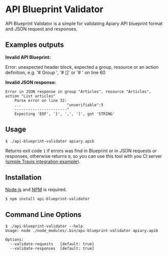 API Blueprint Validator
=======================

API Blueprint Validator is a simple for validating Apiary API blueprint format and JSON request and responses.

## Examples outputs 

**Invalid API Blueprint:**

Error: unexpected header block, expected a group, resource or an action definition, e.g. '# Group <name>', '# <resource name> [<URI>]' or '# <HTTP method> <URI>' on line 60

**Invalid JSON response:**

    Error in JSON response in group "Articles", resource "Articles", action "List articles"
        Parse error on line 32:
        ...                    "unverifiable":5   
        -----------------------^
        Expecting 'EOF', '}', ',', ']', got 'STRING'


## Usage

    $ ./api-blueprint-validator apiary.apib
    
Returns exit code `1` if errors was find in Blueprint or in JSON requests or responses, otherwise returns `0`, so you can use this tool with you CI server ([simple Travis integration example][travis]).

[travis]: https://github.com/Demagog2/api/blob/master/.travis.yml

## Installation
[Node.js][] and [NPM][] is required.

    $ npm install api-blueprint-validator
    
[Node.js]: https://npmjs.org/
[NPM]: https://npmjs.org/

## Command Line Options

    $ ./api-blueprint-validator --help
    Usage: node ./node_modules/.bin/api-blueprint-validator apiary.apib 
    
    Options:
      --validate-requests   [default: true]
      --validate-responses  [default: true]
